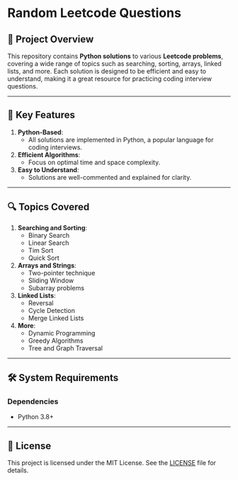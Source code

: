 # Random Leetcode Questions  

## 📌 Project Overview  
This repository contains **Python solutions** to various **Leetcode problems**, covering a wide range of topics such as searching, sorting, arrays, linked lists, and more. Each solution is designed to be efficient and easy to understand, making it a great resource for practicing coding interview questions.  

---

## 🚀 Key Features   
1. **Python-Based**:
   - All solutions are implemented in Python, a popular language for coding interviews.   
2. **Efficient Algorithms**:
   - Focus on optimal time and space complexity.  
3. **Easy to Understand**:
   - Solutions are well-commented and explained for clarity.  

---

## 🔍 Topics Covered  
1. **Searching and Sorting**:  
   - Binary Search  
   - Linear Search
   - Tim Sort
   - Quick Sort 
2. **Arrays and Strings**:  
   - Two-pointer technique  
   - Sliding Window  
   - Subarray problems  
3. **Linked Lists**:  
   - Reversal  
   - Cycle Detection  
   - Merge Linked Lists  
4. **More**:  
   - Dynamic Programming  
   - Greedy Algorithms  
   - Tree and Graph Traversal  

---

## 🛠 System Requirements 
### Dependencies  
- Python 3.8+

---

## 📄 License  
This project is licensed under the MIT License. See the [LICENSE](LICENSE) file for details.
